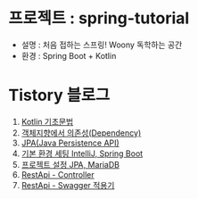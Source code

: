 # 프로젝트 : spring-tutorial
- 설명 : 처음 접하는 스프링! Woony 독학하는 공간
- 환경 : Spring Boot + Kotlin

# Tistory 블로그
1. [Kotlin 기초문법](https://whoiswoony.com/65)
2. [객체지향에서 의존성(Dependency)](https://whoiswoony.com/61)
3. [JPA(Java Persistence API)](https://whoiswoony.com/54)
4. [기본 환경 세팅 IntelliJ, Spring Boot](https://whoiswoony.com/53)
5. [프로젝트 설정 JPA, MariaDB](https://whoiswoony.com/55)
6. [RestApi - Controller](https://whoiswoony.com/66)
7. [RestApi - Swagger 적용기](https://whoiswoony.com/70)